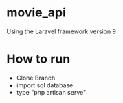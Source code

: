 # movie_api

Using the Laravel framework version 9

# How to run
- Clone Branch
- import sql database
- type "php artisan serve"
